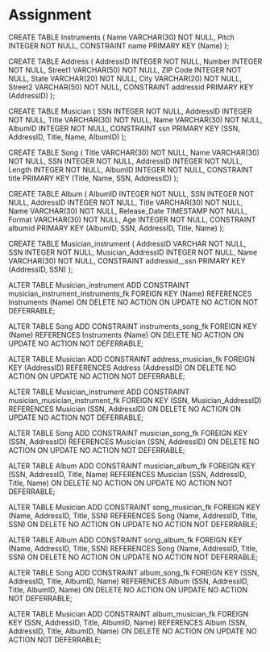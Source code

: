 # Assignment

CREATE TABLE Instruments (
                Name VARCHAR(30) NOT NULL,
                Pitch INTEGER NOT NULL,
                CONSTRAINT name PRIMARY KEY (Name)
);


CREATE TABLE Address (
                AddressID INTEGER NOT NULL,
                Number INTEGER NOT NULL,
                Street1 VARCHAR(50) NOT NULL,
                ZIP Code INTEGER NOT NULL,
                State VARCHAR(20) NOT NULL,
                City VARCHAR(20) NOT NULL,
                Street2 VARCHAR(50) NOT NULL,
                CONSTRAINT addressid PRIMARY KEY (AddressID)
);


CREATE TABLE Musician (
                SSN INTEGER NOT NULL,
                AddressID INTEGER NOT NULL,
                Title VARCHAR(30) NOT NULL,
                Name VARCHAR(30) NOT NULL,
                AlbumID INTEGER NOT NULL,
                CONSTRAINT ssn PRIMARY KEY (SSN, AddressID, Title, Name, AlbumID)
);


CREATE TABLE Song (
                Title VARCHAR(30) NOT NULL,
                Name VARCHAR(30) NOT NULL,
                SSN INTEGER NOT NULL,
                AddressID INTEGER NOT NULL,
                Length INTEGER NOT NULL,
                AlbumID INTEGER NOT NULL,
                CONSTRAINT title PRIMARY KEY (Title, Name, SSN, AddressID)
);


CREATE TABLE Album (
                AlbumID INTEGER NOT NULL,
                SSN INTEGER NOT NULL,
                AddressID INTEGER NOT NULL,
                Title VARCHAR(30) NOT NULL,
                Name VARCHAR(30) NOT NULL,
                Release_Date TIMESTAMP NOT NULL,
                Format VARCHAR(30) NOT NULL,
                Age INTEGER NOT NULL,
                CONSTRAINT albumid PRIMARY KEY (AlbumID, SSN, AddressID, Title, Name)
);


CREATE TABLE Musician_instrument (
                AddressID VARCHAR NOT NULL,
                SSN INTEGER NOT NULL,
                Musician_AddressID INTEGER NOT NULL,
                Name VARCHAR(30) NOT NULL,
                CONSTRAINT addressid__ssn PRIMARY KEY (AddressID, SSN)
);


ALTER TABLE Musician_instrument ADD CONSTRAINT musician_instrument_instruments_fk
FOREIGN KEY (Name)
REFERENCES Instruments (Name)
ON DELETE NO ACTION
ON UPDATE NO ACTION
NOT DEFERRABLE;

ALTER TABLE Song ADD CONSTRAINT instruments_song_fk
FOREIGN KEY (Name)
REFERENCES Instruments (Name)
ON DELETE NO ACTION
ON UPDATE NO ACTION
NOT DEFERRABLE;

ALTER TABLE Musician ADD CONSTRAINT address_musician_fk
FOREIGN KEY (AddressID)
REFERENCES Address (AddressID)
ON DELETE NO ACTION
ON UPDATE NO ACTION
NOT DEFERRABLE;

ALTER TABLE Musician_instrument ADD CONSTRAINT musician_musician_instrument_fk
FOREIGN KEY (SSN, Musician_AddressID)
REFERENCES Musician (SSN, AddressID)
ON DELETE NO ACTION
ON UPDATE NO ACTION
NOT DEFERRABLE;

ALTER TABLE Song ADD CONSTRAINT musician_song_fk
FOREIGN KEY (SSN, AddressID)
REFERENCES Musician (SSN, AddressID)
ON DELETE NO ACTION
ON UPDATE NO ACTION
NOT DEFERRABLE;

ALTER TABLE Album ADD CONSTRAINT musician_album_fk
FOREIGN KEY (SSN, AddressID, Title, Name)
REFERENCES Musician (SSN, AddressID, Title, Name)
ON DELETE NO ACTION
ON UPDATE NO ACTION
NOT DEFERRABLE;

ALTER TABLE Musician ADD CONSTRAINT song_musician_fk
FOREIGN KEY (Name, AddressID, Title, SSN)
REFERENCES Song (Name, AddressID, Title, SSN)
ON DELETE NO ACTION
ON UPDATE NO ACTION
NOT DEFERRABLE;

ALTER TABLE Album ADD CONSTRAINT song_album_fk
FOREIGN KEY (Name, AddressID, Title, SSN)
REFERENCES Song (Name, AddressID, Title, SSN)
ON DELETE NO ACTION
ON UPDATE NO ACTION
NOT DEFERRABLE;

ALTER TABLE Song ADD CONSTRAINT album_song_fk
FOREIGN KEY (SSN, AddressID, Title, AlbumID, Name)
REFERENCES Album (SSN, AddressID, Title, AlbumID, Name)
ON DELETE NO ACTION
ON UPDATE NO ACTION
NOT DEFERRABLE;

ALTER TABLE Musician ADD CONSTRAINT album_musician_fk
FOREIGN KEY (SSN, AddressID, Title, AlbumID, Name)
REFERENCES Album (SSN, AddressID, Title, AlbumID, Name)
ON DELETE NO ACTION
ON UPDATE NO ACTION
NOT DEFERRABLE;
